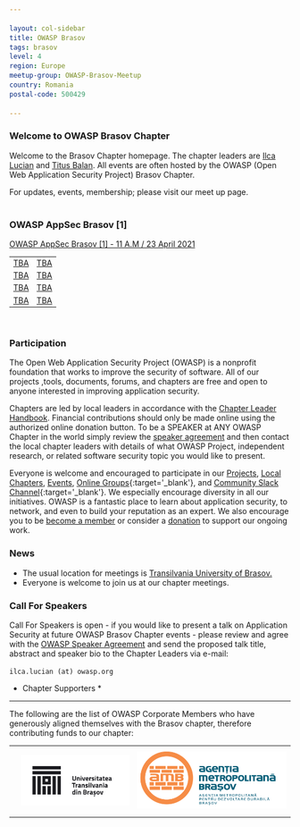 ```yaml
---

layout: col-sidebar
title: OWASP Brasov
tags: brasov
level: 4
region: Europe
meetup-group: OWASP-Brasov-Meetup
country: Romania
postal-code: 500429

---
```



### Welcome to OWASP Brasov Chapter ###

Welcome to the Brasov Chapter homepage. The chapter leaders are <a href="mailto:ilca.lucian@owasp.org">Ilca Lucian</a> and <a href="mailto:titus.balan@owasp.org">Titus Balan</a>. All events are often hosted by the OWASP (Open Web Application Security Project) Brasov Chapter.

For updates, events, membership; please visit our meet up page.
<br>
<br>  
  
### OWASP AppSec Brasov [1] ###
[OWASP AppSec Brasov [1] - 11 A.M / 23 April 2021](https://www.meetup.com/owasp-brasov/events/277346025/)
<br>
<table cellpadding="35" cellspacing="0">
<tr>
<td>
<a href="#">TBA</a> 
</td>
<td>
<a href="#">TBA</a>
</td>
</tr>
  
<tr>
<td>
<a href="#">TBA</a> 
</td>
<td>
<a href="#">TBA</a>
</td>
</tr>  


<tr>
<td>
<a href="#">TBA</a> 
</td>
<td>
<a href="#">TBA</a>
</td>
</tr>
  
<tr>
<td>
<a href="#">TBA</a> 
</td>
<td>
<a href="#">TBA</a>
</td>
</tr>  
  
</table>




<br>

  
### Participation ###
The Open Web Application Security Project (OWASP) is a nonprofit foundation that works to improve the security of software. All of our projects ,tools, documents, forums, and chapters are free and open to anyone interested in improving application security.

Chapters are led by local leaders in accordance with the [Chapter Leader Handbook](https://owasp.org/www-policy/rules-of-procedure/chapter-handbook). Financial contributions should only be made online using the authorized online donation button. To be a SPEAKER at ANY OWASP Chapter in the world simply review the [speaker agreement](https://owasp.org/www-policy/legal/speaker-agreement) and then contact the local chapter leaders with details of what OWASP Project, independent research, or related software security topic you would like to present.

Everyone is welcome and encouraged to participate in our [Projects](/projects), [Local Chapters](/chapters), [Events](/events), [Online Groups](https://groups.google.com/a/owasp.com/){:target='_blank'}, and [Community Slack Channel](https://owasp.slack.com/){:target='_blank'}. We especially encourage diversity in all our initiatives. OWASP is a fantastic place to learn about application security, to network, and even to build your reputation as an expert. We also encourage you to be [become a member](/membership) or consider a [donation](/donate) to support our ongoing work.

### News ###
- The usual location for meetings is <a href="https://www.google.com/maps/place/Faculty+of+Electrical+Engineering+and+Computer+Science/@45.6504219,25.589564,12z/data=!4m8!1m2!2m1!1sFaculty+of+Electrical+Engineering+and+Computer+Science!3m4!1s0x40b35b84d3da17b3:0x475bfde1216a2f6e!8m2!3d45.6554836!4d25.5992711">Transilvania University of Brasov.</a>
- Everyone is welcome to join us at our chapter meetings.

### Call For Speakers ###

Call For Speakers is open - if you would like to present a talk on Application Security at future OWASP Brasov Chapter events - please review and agree with the [OWASP Speaker Agreement](https://owasp.org/www-policy/legal/speaker-agreement) and send the proposed talk title, abstract and speaker bio to the Chapter Leaders via e-mail:

`ilca.lucian (at) owasp.org`

* Chapter Supporters *
----------------
The following are the list of OWASP Corporate Members who have generously aligned themselves with the Brasov chapter, therefore contributing funds to our chapter:

<table cellpadding="15" cellspacing="0">
<tr>
<td>

<!-- <a href="#"><img src="assets/images/" alt=""/></a> -->

</td>
<td>

<a href="https://www.unitbv.ro"><img src="assets/images/unitbv.png" alt="Unitbv"/></a>

</td>
<td>
  <a href="https://www.metropolabrasov.ro/"><img src="assets/images/amb.png" alt="Metropolitan Brasov"/></a>
</td>
</tr>
</table>
